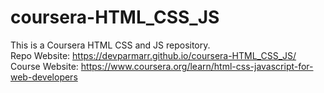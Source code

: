 # coursera-HTML_CSS_JS
This is a Coursera HTML CSS and JS repository.<br />
Repo Website: https://devparmarr.github.io/coursera-HTML_CSS_JS/ <br />
Course Website: https://www.coursera.org/learn/html-css-javascript-for-web-developers
